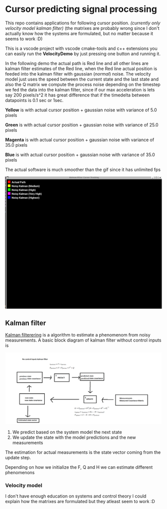# Cursor predicting signal processing

This repo contains applications for following cursor position. *(currently only velocity model kalman filter)* (the matrixes are probably wrong since I don't
actually know how the systems are formulated, but no matter because it seems
to work :D)

This is a vscode project with vscode cmake-tools and c++ extensions you can
easily run the **VelocityDemo**  by just pressing one button and running it.

In the following demo the actual path is Red line and all other lines
are kalman filter estimates of the Red line, when the Red line actual position
is feeded into the kalman filter with gaussian (*normal*) noise. The velocity model
just uses the speed between the current state and the last state and also the Q
matrix we compute the process noise depending on the timestep we fed the data into
 the kalman filter, since if our max acceleration is lets say 200 pixels/s^2 it
 has great difference that if the timedelta between datapoints is 0.1 sec or 1sec.

**Yellow** is with actual cursor position + gaussian noise with variance of 5.0 pixels

**Green** is with actual cursor position + gaussian noise with variance of 25.0 pixels

**Magenta** is with actual cursor position + gaussian noise with variance of 35.0 pixels

**Blue** is with actual cursor position + gaussian noise with variance of 35.0 pixels

The actual software is much smoother than the gif since it has unlimited fps

![Demo](./images/kalman.gif)


## Kalman filter

[Kalman filterering](https://en.wikipedia.org/wiki/Kalman_filter) is a algorithm to estimate a phenomenom from noisy measurements. A basic block
diagram of kalman filter without control inputs is

![kalman](./images/kalman.png)

1. We predict based on the system model the next state
2. We update the state with the model predictions and the new measurements

The estimation for actual measurements is the state vector coming from the update step.

Depending on how we initialize the F, Q and H we can estimate different phenomenons

### Velocity model

I don't have enough education on systems and control theory I could explain
how the matrixes are formulated but they atleast seem to work :D